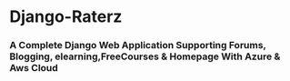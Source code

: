 # Django-Raterz
<h3>A Complete Django Web Application Supporting Forums, Blogging, elearning,FreeCourses &amp; Homepage With Azure &amp; Aws Cloud </h3>
